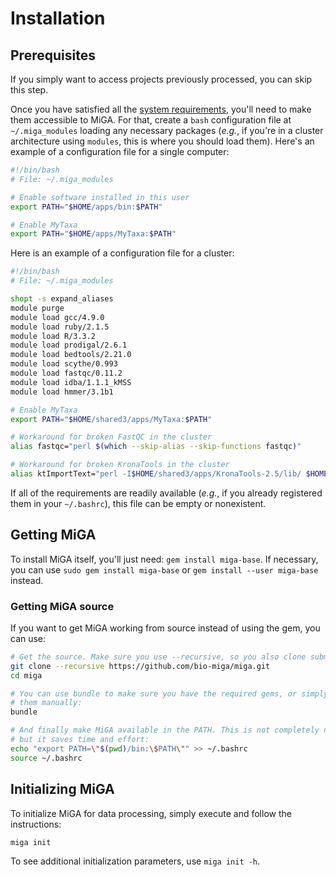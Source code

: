 # Installation

## Prerequisites

If you simply want to access projects previously processed, you can skip this
step.

Once you have satisfied all the [system requirements](requirements.md), you'll
need to make them accessible to MiGA. For that, create a `bash` configuration
file at `~/.miga_modules` loading any necessary packages (*e.g.*, if you're
in a cluster architecture using `modules`, this is where you should load them).
Here's an example of a configuration file for a single computer:

```bash
#!/bin/bash
# File: ~/.miga_modules

# Enable software installed in this user
export PATH="$HOME/apps/bin:$PATH"

# Enable MyTaxa
export PATH="$HOME/apps/MyTaxa:$PATH"
```

Here is an example of a configuration file for a cluster:

```bash
#!/bin/bash
# File: ~/.miga_modules

shopt -s expand_aliases
module purge
module load gcc/4.9.0
module load ruby/2.1.5
module load R/3.3.2
module load prodigal/2.6.1
module load bedtools/2.21.0
module load scythe/0.993
module load fastqc/0.11.2
module load idba/1.1.1_kMSS
module load hmmer/3.1b1

# Enable MyTaxa
export PATH="$HOME/shared3/apps/MyTaxa:$PATH"

# Workaround for broken FastQC in the cluster
alias fastqc="perl $(which --skip-alias --skip-functions fastqc)"

# Workaround for broken KronaTools in the cluster
alias ktImportText="perl -I$HOME/shared3/apps/KronaTools-2.5/lib/ $HOME/shared3/bin/ktImportText"
```

If all of the requirements are readily available (*e.g.*, if you already
registered them in your `~/.bashrc`), this file can be empty or nonexistent.

## Getting MiGA

To install MiGA itself, you'll just need: `gem install miga-base`. If necessary,
you can use `sudo gem install miga-base` or `gem install --user miga-base`
instead.

### Getting MiGA source

If you want to get MiGA working from source instead of using the gem, you can
use:

```bash
# Get the source. Make sure you use --recursive, so you also clone submodules:
git clone --recursive https://github.com/bio-miga/miga.git
cd miga

# You can use bundle to make sure you have the required gems, or simply install
# them manually:
bundle

# And finally make MiGA available in the PATH. This is not completely necessary,
# but it saves time and effort:
echo "export PATH=\"$(pwd)/bin:\$PATH\"" >> ~/.bashrc
source ~/.bashrc
```

## Initializing MiGA

To initialize MiGA for data processing, simply execute and follow the
instructions:

```bash
miga init
```

To see additional initialization parameters, use `miga init -h`.
